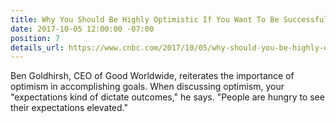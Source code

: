 ```yaml
---
title: Why You Should Be Highly Optimistic If You Want To Be Successful
date: 2017-10-05 12:00:00 -07:00
position: 7
details_url: https://www.cnbc.com/2017/10/05/why-should-you-be-highly-optimistic-if-you-want-to-be-successful.html
---
```


Ben Goldhirsh, CEO of Good Worldwide, reiterates the importance of optimism in accomplishing goals. When discussing optimism, your "expectations kind of dictate outcomes," he says. "People are hungry to see their expectations elevated."

